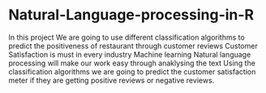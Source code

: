 # Natural-Language-processing-in-R
<p>In this project We are going to use different classification algorithms to predict the positiveness of restaurant through customer reviews Customer Satisfaction is must in every industry Machine learning Natural language processing will make our work easy through anaklysing the text Using the classification algorithms we are going to predict the customer satisfaction meter if they are getting positive reviews or negative reviews.</p>
